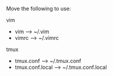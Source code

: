 Move the following to use:

vim
* vim --> ~/.vim
* vimrc --> ~/.vimrc

tmux
* tmux.conf --> ~/.tmux.conf
* tmux.conf.local --> ~/.tmux.conf.local

